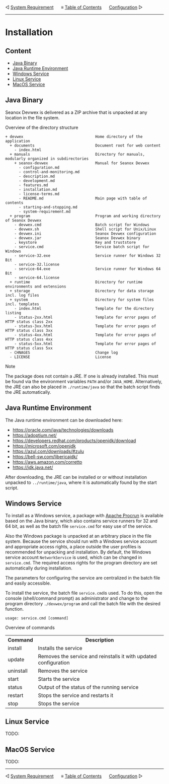 &#9665; [System Requirement](system-requirement.md)
&nbsp;&nbsp;&nbsp;&nbsp; &#8801; [Table of Contents](README.md)
&nbsp;&nbsp;&nbsp;&nbsp; [Configuration](configuration.md) &#9655;
- - -

# Installation


## Content
- [Java Binary](#java-binary)
- [Java Runtime Environment](#java-runtime-environment)
- [Windows Service](#windows-service)
- [Linux Service](#linux-service)
- [MacOS Service](#macos-service)


## Java Binary
Seanox Devwex is delivered as a ZIP archive that is unpacked at any location in
the file system.

Overview of the directory structure

```
+ devwex                                Home directory of the application 
  + documents                           Document root for web content
    - index.html
  + manuals                             Directory for manuals, modularly organized in subdirectories
    + seanox-devwex                     Manual for Seanox Devwex  
      - configuration.md
      - control-and-monitoring.md
      - description.md
      - development.md
      - features.md
      - installation.md
      - license-terms.md
      - README.md                       Main page with table of contents
      - starting-and-stopping.md        
      - system-requirement.md
  + program                             Program and working directory of Seanox Devwex
    - devwex.cmd                        Batch script for Windows
    - devwex.sh                         Shell script for Unix/Linux
    - devwex.ini                        Seanox Devwex configuration   
    - devwex.jar                        Seanox Devwex binary
    . keystore                          Key and truststore
    - service.cmd                       Service batch script for Windows
    - service-32.exe                    Service runner for Windows 32 Bit
    - service-32.license
    - service-64.exe                    Service runner for Windows 64 Bit
    - service-64.license
  + runtime                             Directory for runtime environments and extensions
  + storage                             Directory for data storage incl. log files
  + system                              Directory for system files incl. templates
    - index.html                        Template for the directory listing
    - status-2xx.html                   Template for error pages of HTTP status class 2xx
    - status-3xx.html                   Template for error pages of HTTP status class 3xx
    - status-4xx.html                   Template for error pages of HTTP status class 4xx
    - status-5xx.html                   Template for error pages of HTTP status class 5xx
  - CHNAGES                             Change log
  - LICENSE                             License      
```

> [!NOTE]
> The package does not contain a JRE. If one is already installed. This must be
> found via the environment variables `PATH` and/or `JAVA_HOME`. Alternatively,
> the JRE can also be placed in `./runtime/java` so that the batch script finds
> the JRE automatically.


## Java Runtime Environment
The Java runtime environment can be downloaded here:

- https://oracle.com/java/technologies/downloads
- https://adoptium.net/
- https://developers.redhat.com/products/openjdk/download
- https://microsoft.com/openjdk
- https://azul.com/downloads/#zulu
- https://bell-sw.com/libericajdk/
- https://aws.amazon.com/corretto
- https://jdk.java.net/

After downloading, the JRE can be installed or or without installation unpacked
to `../runtime/java`, where it is automatically found by the start script.


## Windows Service
To install as a Windows service, a package with [Apache Procrun](
    https://commons.apache.org/daemon/procrun.html) is available based on the
Java binary, which also contains service runners for 32 and 64 bit, as well as
the batch file `service.cmd` for easy use of the service.

Also the Windows package is unpacked at an arbitrary place in the file system.
Because the service should run with a Windows service account and appropriate
access rights, a place outside the user profiles is recommended for unpacking
and installation. By default, the Windows service account `NetworkService` is
used, which can be changed in `service.cmd`. The required access rights for the
program directory are set automatically during installation.

The parameters for configuring the service are centralized in the batch file and
easily accessible.

To install the service, the batch file `service.cmd`is used. To do this, open
the console (shell/command prompt) as administrator and change to the program
directory `./devwex/program` and call the batch file with the desired function.

`usage: service.cmd [command]`

Overview of commands

<table>
  <tr>
    <th>Command</th>
    <th>Description</th>
  </tr>
  <tr>
    <td>install</td>
    <td>
      Installs the service
    </td>
  </tr>
  <tr>
    <td>update</td>
    <td>
      Removes the service and reinstalls it with updated configuration
    </td>
  </tr>
  <tr>
    <td>uninstall</td>
    <td>
      Removes the service
    </td>
  </tr>
  <tr>
    <td>start</td>
    <td>
      Starts the service
    </td>
  </tr>
  <tr>
    <td>status</td>
    <td>
      Output of the status of the running service
    </td>
  </tr>
  <tr>
    <td>restart</td>
    <td>
      Stops the service and restarts it
    </td>
  </tr>
  <tr>
    <td>stop</td>
    <td>
      Stops the service
    </td>
  </tr>
</table>


## Linux Service
TODO:


## MacOS Service
TODO:



- - -
&#9665; [System Requirement](system-requirement.md)
&nbsp;&nbsp;&nbsp;&nbsp; &#8801; [Table of Contents](README.md)
&nbsp;&nbsp;&nbsp;&nbsp; [Configuration](configuration.md) &#9655;
